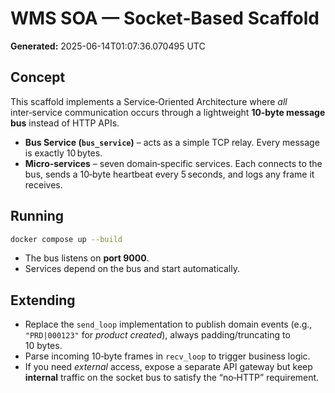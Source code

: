 # WMS SOA — Socket‑Based Scaffold

**Generated:** 2025-06-14T01:07:36.070495 UTC

## Concept

This scaffold implements a Service‑Oriented Architecture where *all* inter‑service communication occurs through a lightweight **10‑byte message bus** instead of HTTP APIs.

* **Bus Service (`bus_service`)** – acts as a simple TCP relay. Every message is exactly 10 bytes.  
* **Micro‑services** – seven domain‑specific services. Each connects to the bus, sends a 10‑byte heartbeat every 5 seconds, and logs any frame it receives.

## Running

```bash
docker compose up --build
```

* The bus listens on **port 9000**.  
* Services depend on the bus and start automatically.

## Extending

* Replace the `send_loop` implementation to publish domain events (e.g., `"PRD|000123"` for *product created*), always padding/truncating to 10 bytes.
* Parse incoming 10‑byte frames in `recv_loop` to trigger business logic.
* If you need *external* access, expose a separate API gateway but keep **internal** traffic on the socket bus to satisfy the “no‑HTTP” requirement.
